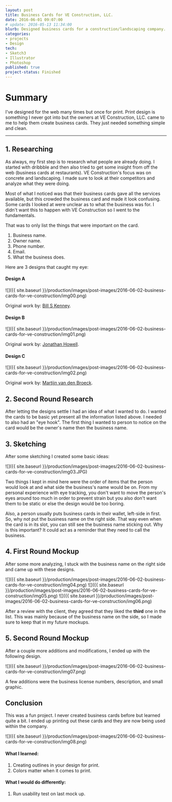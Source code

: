 ```yaml
---
layout: post
title: Business Cards for VE Construction, LLC.
date: 2016-06-01 09:07:00
# update: 2016-05-13 11:34:00
blurb: Designed business cards for a construction/landscaping company.
categories:
- projects
- Design
tech:
- Sketch3
- Illustrator
- Photoshop
published: true
project-status: Finished
---
```


# Summary

I've designed for the web many times but once for print. Print design is something I never got into but the owners at VE Construction, LLC. came to me to help them create business cards. They just needed something simple and clean.

<hr />

## 1. Researching

As always, my first step is to research what people are already doing. I started with dribbble and then also tried to get some insight from off the web (business cards at restaurants). VE Construction's focus was on concrete and landscaping. I made sure to look at their competitors and analyze what they were doing.

Most of what I noticed was that their business cards gave all the services available, but this crowded the business card and made it look confusing. Some cards I looked at were unclear as to what the business was for. I didn't want this to happen with VE Construction so I went to the fundamentals.

That was to only list the things that were important on the card.

1. Business name.
2. Owner name.
3. Phone number.
4. Email.
5. What the business does.

Here are 3 designs that caught my eye:

#### Design A

![]({{ site.baseurl }}/production/images/post-images/2016-06-02-business-cards-for-ve-construction/img00.png)

Original work by: [Bill S Kenney](https://dribbble.com/shots/889063-Ted-Todd-Business-Cards).

#### Design B

![]({{ site.baseurl }}/production/images/post-images/2016-06-02-business-cards-for-ve-construction/img01.png)

Original work by: [Jonathan Howell](https://dribbble.com/shots/1406119-Blackboard-Business-Cards).

#### Design C

![]({{ site.baseurl }}/production/images/post-images/2016-06-02-business-cards-for-ve-construction/img02.png)

Original work by: [Martijn van den Broeck](https://dribbble.com/shots/1680910-Minimal-Business-Cards-Mockup).

## 2. Second Round Research

After letting the designs settle I had an idea of what I wanted to do. I wanted the cards to be basic yet present all the information listed above. I needed to also had an "eye hook". The first thing I wanted to person to notice on the card would be the owner's name then the business name.

## 3. Sketching

After some sketching I created some basic ideas:

![]({{ site.baseurl }}/production/images/post-images/2016-06-02-business-cards-for-ve-construction/img03.JPG)

Two things I kept in mind here were the order of items that the person would look at and what side the business's name would be on. From my personal experience with eye tracking, you don't want to move the person's eyes around too much in order to prevent strain but you also don't want them to be static or else the design would be too boring.

Also, a person usually puts business cards in their wallet, left-side in first. So, why not put the business name on the right side. That way even when the card is in its slot, you can still see the business name sticking out. Why is this important? It could act as a reminder that they need to call the business.

## 4. First Round Mockup

After some more analyzing, I stuck with the business name on the right side and came up with these designs.

![]({{ site.baseurl }}/production/images/post-images/2016-06-02-business-cards-for-ve-construction/img04.png)
![]({{ site.baseurl }}/production/images/post-images/2016-06-02-business-cards-for-ve-construction/img05.png)
![]({{ site.baseurl }}/production/images/post-images/2016-06-02-business-cards-for-ve-construction/img06.png)

After a review with the client, they agreed that they liked the **third** one in the list. This was mainly because of the business name on the side, so I made sure to keep that in my future mockups.

## 5. Second Round Mockup

After a couple more additions and modifications, I ended up with the following design.

![]({{ site.baseurl }}/production/images/post-images/2016-06-02-business-cards-for-ve-construction/img07.png)

A few additions were the business license numbers, description, and small graphic.

## Conclusion

This was a fun project. I never created business cards before but learned quite a bit. I ended up printing out these cards and they are now being used within the company.

![]({{ site.baseurl }}/production/images/post-images/2016-06-02-business-cards-for-ve-construction/img08.png)

#### What I learned:

1. Creating outlines in your design for print.
2. Colors matter when it comes to print.

#### What I would do differently:

1. Run usability test on last mock up.
